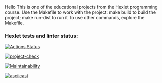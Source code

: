 Hello
This is one of the educational projects from the Hexlet programming course. 
Use the Makefile to work with the project: 
make build to build the project; 
make run-dist to run it
To use other commands, explore the Makefile.

### Hexlet tests and linter status:
[![Actions Status](https://github.com/ArturStimbiris/java-project-71/actions/workflows/hexlet-check.yml/badge.svg)](https://github.com/ArturStimbiris/java-project-71/actions)

[![project-check](https://github.com/ArturStimbiris/java-project-71/actions/workflows/project-check.yml/badge.svg)](https://github.com/ArturStimbiris/java-project-71/actions/workflows/project-check.yml)

[![Maintainability](https://api.codeclimate.com/v1/badges/c59bb028e1d7c4809d77/maintainability)](https://codeclimate.com/github/ArturStimbiris/java-project-71/maintainability)

[![asciicast](https://asciinema.org/a/pEx6hEkAunazcRWkZU8OjaDhY.svg)](https://asciinema.org/a/pEx6hEkAunazcRWkZU8OjaDhY)